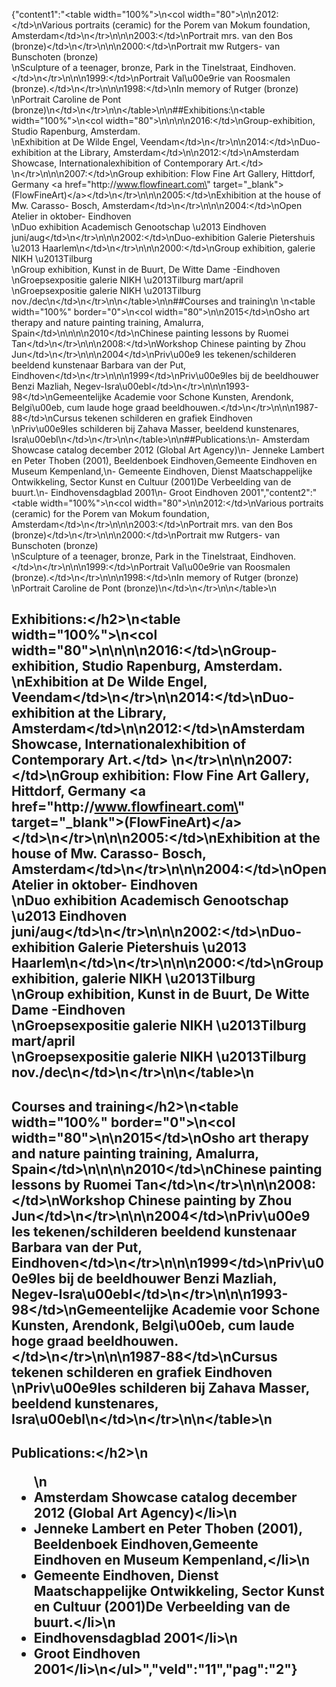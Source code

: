 {"content1":"<table width=\"100%\">\n<col width=\"80\">\n<tr>\n<td>2012:<\/td>\n<td>Various portraits (ceramic) for the Porem van Mokum foundation, Amsterdam<\/td>\n<\/tr>\n\n<tr>\n<td>2003:<\/td>\n<td>Portrait mrs. van den Bos (bronze)<\/td>\n<\/tr>\n\n<tr>\n<td>2000:<\/td>\n<td>Portrait mw Rutgers- van Bunschoten (bronze)<br>\nSculpture of a teenager, bronze, Park in the Tinelstraat, Eindhoven.<\/td>\n<\/tr>\n\n<tr>\n<td>1999:<\/td>\n<td>Portrait Val\u00e9rie van Roosmalen (bronze).<\/td>\n<\/tr>\n\n<tr>\n<td>1998:<\/td>\n<td>In memory of Rutger (bronze)<br>\nPortrait Caroline de Pont (bronze)\n<\/td>\n<\/tr>\n\n<\/table>\n\n##Exhibitions:\n<table width=\"100%\">\n<col width=\"80\">\n<tr>\n\n<tr>\n<td>2016:<\/td>\n<td>Group-exhibition, Studio Rapenburg, Amsterdam.<br>\nExhibition at De Wilde Engel, Veendam<\/td>\n<\/tr>\n\n<td>2014:<\/td>\n<td>Duo-exhibition at the Library, Amsterdam<\/td>\n<tr>\n<td>2012:<\/td>\n<td>Amsterdam Showcase, Internationalexhibition of Contemporary Art.<\/td> \n<\/tr>\n\n<tr>\n<td>2007:<\/td>\n<td>Group exhibition: Flow Fine Art Gallery, Hittdorf,  Germany <a href=\"http:\/\/www.flowfineart.com\" target=\"_blank\">(FlowFineArt)<\/a><\/td>\n<\/tr>\n\n<tr>\n<td>2005:<\/td>\n<td>Exhibition at the house of Mw. Carasso- Bosch, Amsterdam<\/td>\n<\/tr>\n\n<tr>\n<td>2004:<\/td>\n<td>Open Atelier in oktober- Eindhoven<br>\nDuo exhibition Academisch Genootschap \u2013 Eindhoven juni\/aug<\/td>\n<\/tr>\n\n<tr>\n<td>2002:<\/td>\n<td>Duo-exhibition Galerie Pietershuis \u2013 Haarlem\n<\/td>\n<\/tr>\n\n<tr>\n<td>2000:<\/td>\n<td>Group exhibition, galerie NIKH \u2013Tilburg<br> \nGroup exhibition, Kunst in de Buurt, De Witte Dame -Eindhoven<br>\nGroepsexpositie galerie NIKH \u2013Tilburg mart\/april<br>\nGroepsexpositie galerie NIKH \u2013Tilburg nov.\/dec\n<\/td>\n<\/tr>\n\n<\/table>\n\n##Courses and training\n \n<table width=\"100%\" border=\"0\">\n<col width=\"80\">\n<tr>\n<td>2015<\/td>\n<td>Osho art therapy and nature painting training, Amalurra, Spain<\/td>\n<tr>\n\n<tr>\n<td>2010<\/td>\n<td>Chinese painting lessons by Ruomei Tan<\/td>\n<\/tr>\n\n<tr>\n<td>2008:<\/td>\n<td>Workshop Chinese painting by Zhou Jun<\/td>\n<\/tr>\n\n<tr>\n<td>2004<\/td>\n<td>Priv\u00e9 les tekenen\/schilderen beeldend kunstenaar Barbara van der Put, Eindhoven<\/td>\n<\/tr>\n\n<tr>\n<td>1999<\/td>\n<td>Priv\u00e9les bij de beeldhouwer Benzi Mazliah, Negev-Isra\u00ebl<\/td>\n<\/tr>\n\n<tr>\n<td>1993-98<\/td>\n<td>Gemeentelijke Academie voor Schone Kunsten, Arendonk, Belgi\u00eb, cum laude hoge graad beeldhouwen.<\/td>\n<\/tr>\n\n<tr>\n<td>1987-88<\/td>\n<td>Cursus tekenen schilderen en grafiek Eindhoven<br>  \nPriv\u00e9les schilderen bij Zahava Masser, beeldend kunstenares, Isra\u00ebl\n<\/td>\n<\/tr>\n\n<\/table>\n\n##Publications:\n- Amsterdam Showcase catalog december 2012 (Global Art Agency)\n- Jenneke Lambert en Peter Thoben (2001), Beeldenboek Eindhoven,Gemeente Eindhoven en Museum Kempenland,\n- Gemeente Eindhoven, Dienst Maatschappelijke Ontwikkeling, Sector Kunst en Cultuur (2001)De Verbeelding van de buurt.\n- Eindhovensdagblad 2001\n- Groot Eindhoven 2001","content2":"<table width=\"100%\">\n<col width=\"80\">\n<tr>\n<td>2012:<\/td>\n<td>Various portraits (ceramic) for the Porem van Mokum foundation, Amsterdam<\/td>\n<\/tr>\n\n<tr>\n<td>2003:<\/td>\n<td>Portrait mrs. van den Bos (bronze)<\/td>\n<\/tr>\n\n<tr>\n<td>2000:<\/td>\n<td>Portrait mw Rutgers- van Bunschoten (bronze)<br>\nSculpture of a teenager, bronze, Park in the Tinelstraat, Eindhoven.<\/td>\n<\/tr>\n\n<tr>\n<td>1999:<\/td>\n<td>Portrait Val\u00e9rie van Roosmalen (bronze).<\/td>\n<\/tr>\n\n<tr>\n<td>1998:<\/td>\n<td>In memory of Rutger (bronze)<br>\nPortrait Caroline de Pont (bronze)\n<\/td>\n<\/tr>\n\n<\/table>\n<h2>Exhibitions:<\/h2>\n<table width=\"100%\">\n<col width=\"80\">\n<tr>\n\n<tr>\n<td>2016:<\/td>\n<td>Group-exhibition, Studio Rapenburg, Amsterdam.<br>\nExhibition at De Wilde Engel, Veendam<\/td>\n<\/tr>\n\n<td>2014:<\/td>\n<td>Duo-exhibition at the Library, Amsterdam<\/td>\n<tr>\n<td>2012:<\/td>\n<td>Amsterdam Showcase, Internationalexhibition of Contemporary Art.<\/td> \n<\/tr>\n\n<tr>\n<td>2007:<\/td>\n<td>Group exhibition: Flow Fine Art Gallery, Hittdorf,  Germany <a href=\"http:\/\/www.flowfineart.com\" target=\"_blank\">(FlowFineArt)<\/a><\/td>\n<\/tr>\n\n<tr>\n<td>2005:<\/td>\n<td>Exhibition at the house of Mw. Carasso- Bosch, Amsterdam<\/td>\n<\/tr>\n\n<tr>\n<td>2004:<\/td>\n<td>Open Atelier in oktober- Eindhoven<br>\nDuo exhibition Academisch Genootschap \u2013 Eindhoven juni\/aug<\/td>\n<\/tr>\n\n<tr>\n<td>2002:<\/td>\n<td>Duo-exhibition Galerie Pietershuis \u2013 Haarlem\n<\/td>\n<\/tr>\n\n<tr>\n<td>2000:<\/td>\n<td>Group exhibition, galerie NIKH \u2013Tilburg<br> \nGroup exhibition, Kunst in de Buurt, De Witte Dame -Eindhoven<br>\nGroepsexpositie galerie NIKH \u2013Tilburg mart\/april<br>\nGroepsexpositie galerie NIKH \u2013Tilburg nov.\/dec\n<\/td>\n<\/tr>\n\n<\/table>\n<h2>Courses and training<\/h2>\n<table width=\"100%\" border=\"0\">\n<col width=\"80\">\n<tr>\n<td>2015<\/td>\n<td>Osho art therapy and nature painting training, Amalurra, Spain<\/td>\n<tr>\n\n<tr>\n<td>2010<\/td>\n<td>Chinese painting lessons by Ruomei Tan<\/td>\n<\/tr>\n\n<tr>\n<td>2008:<\/td>\n<td>Workshop Chinese painting by Zhou Jun<\/td>\n<\/tr>\n\n<tr>\n<td>2004<\/td>\n<td>Priv\u00e9 les tekenen\/schilderen beeldend kunstenaar Barbara van der Put, Eindhoven<\/td>\n<\/tr>\n\n<tr>\n<td>1999<\/td>\n<td>Priv\u00e9les bij de beeldhouwer Benzi Mazliah, Negev-Isra\u00ebl<\/td>\n<\/tr>\n\n<tr>\n<td>1993-98<\/td>\n<td>Gemeentelijke Academie voor Schone Kunsten, Arendonk, Belgi\u00eb, cum laude hoge graad beeldhouwen.<\/td>\n<\/tr>\n\n<tr>\n<td>1987-88<\/td>\n<td>Cursus tekenen schilderen en grafiek Eindhoven<br>  \nPriv\u00e9les schilderen bij Zahava Masser, beeldend kunstenares, Isra\u00ebl\n<\/td>\n<\/tr>\n\n<\/table>\n<h2>Publications:<\/h2>\n<ul>\n<li>Amsterdam Showcase catalog december 2012 (Global Art Agency)<\/li>\n<li>Jenneke Lambert en Peter Thoben (2001), Beeldenboek Eindhoven,Gemeente Eindhoven en Museum Kempenland,<\/li>\n<li>Gemeente Eindhoven, Dienst Maatschappelijke Ontwikkeling, Sector Kunst en Cultuur (2001)De Verbeelding van de buurt.<\/li>\n<li>Eindhovensdagblad 2001<\/li>\n<li>Groot Eindhoven 2001<\/li>\n<\/ul>","veld":"11","pag":"2"}
